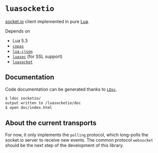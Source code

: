 # `luasocketio`

[socket.io](http://socket.io/) client implemented in pure
[Lua](https://www.lua.org/).

Depends on

- Lua 5.3
- [`copas`](https://luarocks.org/modules/tieske/copas)
- [`lua-cjson`](https://luarocks.org/modules/luarocks/lua-cjson)
- [`luasec`](https://luarocks.org/modules/brunoos/luasec) (for SSL support)
- [`luasocket`](https://luarocks.org/modules/luarocks/luasocket)

## Documentation

Code documentation can be generated thanks to
[`LDoc`](http://stevedonovan.github.io/ldoc/).

```bash
$ ldoc socketio/
output written to /luasocketio/doc
$ open doc/index.html
```

## About the current transports

For now, it only implements the `polling` protocol, which long-polls the
socket.io server to receive new events. The common protocol `websocket` should
be the next step of the development of this library.

